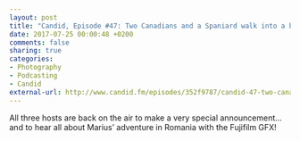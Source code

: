 ```yaml
---
layout: post
title: "Candid, Episode #47: Two Canadians and a Spaniard walk into a bar..."
date: 2017-07-25 00:00:48 +0200
comments: false
sharing: true
categories: 
- Photography
- Podcasting
- Candid
external-url: http://www.candid.fm/episodes/352f9787/candid-47-two-canadians-and-a-spaniard-walk-into-a-bar
---
```


All three hosts are back on the air to make a very special announcement… and to hear all about Marius’ adventure in Romania with the Fujifilm GFX!